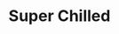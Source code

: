 ---
ee_id: '2225'
site: '1'
type: '2'
url: 2012-069-super-chilled
title: Super Chilled
year: '2012'
display_year: '2012'
medium: Wastebasket, Rockstar Energy cans.
dims: 15 x 11 x 11in
pitch:
ps:
live_url:
related:
youtube:
related_code:
imgs: super-chilled-2012-069-full-database-ih.jpg
subheading:
download:
add_credit:
add_credits:
commission:
layout: things-i-made
---